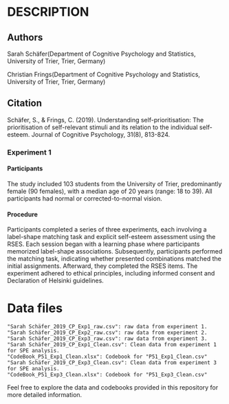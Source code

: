 # DESCRIPTION

## Authors

Sarah Schäfer(Department of Cognitive Psychology and Statistics, University of Trier, Trier, Germany)

Christian Frings(Department of Cognitive Psychology and Statistics, University of Trier, Trier, Germany)

## Citation
Schäfer, S., & Frings, C. (2019). Understanding self-prioritisation: The prioritisation of self-relevant stimuli and its relation to the individual self-esteem. Journal of Cognitive Psychology, 31(8), 813-824.

### Experiment 1

#### Participants

The study included 103 students from the University of Trier, predominantly female (90 females), with a median age of 20 years (range: 18 to 39). All participants had normal or corrected-to-normal vision.

#### Procedure
Participants completed a series of three experiments, each involving a label-shape matching task and explicit self-esteem assessment using the RSES. Each session began with a learning phase where participants memorized label-shape associations. Subsequently, participants performed the matching task, indicating whether presented combinations matched the initial assignments. Afterward, they completed the RSES items. The experiment adhered to ethical principles, including informed consent and Declaration of Helsinki guidelines.

# Data files

```
"Sarah Schäfer_2019_CP_Exp1_raw.csv": raw data from experiment 1.
"Sarah Schäfer_2019_CP_Exp2_raw.csv": raw data from experiment 2.
"Sarah Schäfer_2019_CP_Exp3_raw.csv": raw data from experiment 3.
"Sarah Schäfer_2019_CP_Exp1_Clean.csv": Clean data from experiment 1 for SPE analysis.
"CodeBook_P51_Exp1_Clean.xlsx": Codebook for "P51_Exp1_Clean.csv"
"Sarah Schäfer_2019_CP_Exp3_Clean.csv": Clean data from experiment 3 for SPE analysis.
"CodeBook_P51_Exp3_Clean.xlsx": Codebook for "P51_Exp3_Clean.csv"
```

Feel free to explore the data and codebooks provided in this repository for more detailed information.
